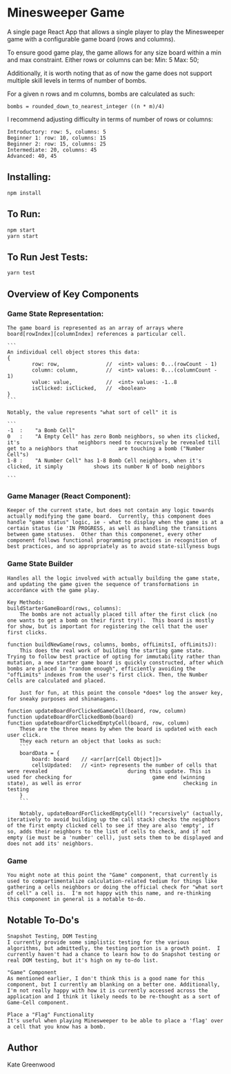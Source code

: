 # Minesweeper Game

A single page React App that allows a single player to play the Minesweeper game with a configurable game board (rows and columns).

To ensure good game play, the game allows for any size board within a min and max
constraint. Either rows or columns can be:
    Min: 5
    Max: 50;

Additionally, it is worth noting that as of now the game does not support multiple skill levels in terms of number of bombs. 

For a given n rows and m columns, bombs are calculated as such:
```
bombs = rounded_down_to_nearest_integer ((n * m)/4)
```
I recommend adjusting difficulty in terms of number of rows or columns:

```
Introductory: row: 5, columns: 5
Beginner 1: row: 10, columns: 15
Beginner 2: row: 15, columns: 25
Intermediate: 20, columns: 45
Advanced: 40, 45
``` 

## Installing:

```
npm install
```

## To Run:

```
npm start
yarn start
```
## To Run Jest Tests:

```
yarn test
```

## Overview of Key Components 

### Game State Representation:
    The game board is represented as an array of arrays where board[rowIndex][columnIndex] references a particular cell.  
    
    ```
    An individual cell object stores this data:
    {
            row: row,               //  <int> values: 0...(rowCount - 1)
            column: column,         //  <int> values: 0...(columnCount - 1)
            value: value,           //  <int> values: -1..8
            isClicked: isClicked,   //  <boolean>
    }
    ```

    Notably, the value represents "what sort of cell" it is

    ```
    -1  :    "a Bomb Cell"
    0   :    "A Empty Cell" has zero Bomb neighbors, so when its clicked, it's                   neighbors need to recursively be revealed till get to a neighbors that             are touching a bomb ("Number Cell"s)
    1-8 :    "A Number Cell" has 1-8 Bomb Cell neighbors, when it's clicked, it simply          shows its number N of bomb neighbors   

    ```

### Game Manager (React Component):
    Keeper of the current state, but does not contain any logic towards actually modifying the game board.  Currently, this component does handle "game status" logic, ie - what to display when the game is at a certain status (ie 'IN PROGRESS, as well as handling the transitions between game statuses.  Other than this componenet, every other component follows functional programming practices in recognition of best practices, and so appropriately as to avoid state-sillyness bugs

### Game State Builder
    Handles all the logic involved with actually building the game state, and updating the game given the sequence of transformations in accordance with the game play.

    Key Methods:
    buildStarterGameBoard(rows, columns):
        The bombs are not actually placed till after the first click (no one wants to get a bomb on their first try!).  This board is mostly for show, but is important for registering the cell that the user first clicks.
    
    function buildNewGame(rows, columns, bombs, offLimitsI, offLimitsJ):
        This does the real work of building the starting game state. Trying to follow best practice of opting for immutability rather than mutation, a new starter game board is quickly constructed, after which bombs are placed in "random enough", efficiently avoiding the "offLimits" indexes from the user's first click. Then, the Number Cells are calculated and placed.

        Just for fun, at this point the console *does* log the answer key, for sneaky purposes and shinanagans.

    function updateBoardForClickedGameCell(board, row, column)
    function updateBoardForClickedBomb(board)
    function updateBoardForClickedEmptyCell(board, row, column)
        These are the three means by when the board is updated with each user click.
        They each return an object that looks as such:
        ```
        boardData = {
            board: board    // <arr[arr[Cell Object]]>
            cellsUpdated:   // <int> represents the number of cells that were revealed                          during this update. This is used for checking for                          game end (winning state), as well as error                                 checking in testing
        }
        ```

        Notably, updateBoardForClickedEmptyCell() "recursively" (actually, iteratively to avoid building up the call stack) checks the neighbors of the first empty clicked cell to see if they are also 'empty', if so, adds their neighbors to the list of cells to check, and if not empty (ie must be a 'number' cell), just sets them to be displayed and does not add its' neighbors. 

### Game 
    You might note at this point the "Game" component, that currently is used to compartimentalize calculation-related tedium for things like gathering a cells neighbors or doing the official check for "what sort of cell" a cell is.  I'm not happy with this name, and re-thinking this component in general is a notable to-do.

## Notable To-Do's
    Snapshot Testing, DOM Testing
    I currently provide some simplistic testing for the various algorithms, but admittedly, the testing portion is a growth point.  I currently haven't had a chance to learn how to do Snapshot testing or real DOM testing, but it's high on my to-do list.

    "Game" Component
    As mentioned earlier, I don't think this is a good name for this component, but I currently am blanking on a better one. Additionally, I'm not really happy with how it is currently accessed across the application and I think it likely needs to be re-thought as a sort of Game-Cell component.

    Place a "Flag" Functionality
    It's useful when playing Minesweeper to be able to place a 'flag' over a cell that you know has a bomb.   

## Author
Kate Greenwood

